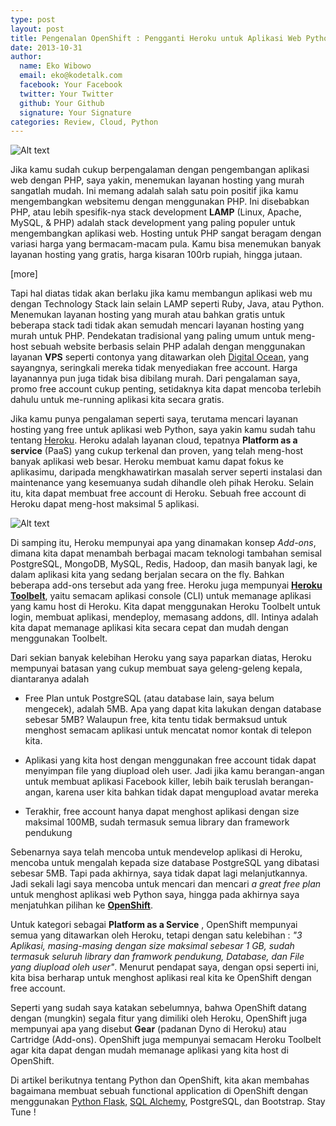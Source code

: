```yaml
---
type: post
layout: post
title: Pengenalan OpenShift : Pengganti Heroku untuk Aplikasi Web Python Anda
date: 2013-10-31
author:
  name: Eko Wibowo
  email: eko@kodetalk.com
  facebook: Your Facebook
  twitter: Your Twitter
  github: Your Github
  signature: Your Signature
categories: Review, Cloud, Python
---
```

![Alt text](/images/openshift.png)

Jika kamu sudah cukup berpengalaman dengan pengembangan aplikasi web dengan PHP, saya yakin, menemukan layanan hosting yang murah sangatlah mudah. Ini memang adalah salah satu poin positif jika kamu mengembangkan websitemu dengan menggunakan PHP. Ini disebabkan PHP, atau lebih spesifik-nya stack development **LAMP** (Linux, Apache, MySQL, & PHP) adalah stack development yang paling populer untuk mengembangkan aplikasi web. Hosting untuk PHP sangat beragam dengan variasi harga yang bermacam-macam pula. Kamu bisa menemukan banyak layanan hosting yang gratis, harga kisaran 100rb rupiah, hingga jutaan. 

[more]

Tapi hal diatas tidak akan berlaku jika kamu membangun aplikasi web mu dengan Technology Stack lain selain LAMP seperti Ruby, Java, atau Python. Menemukan layanan hosting yang murah atau bahkan gratis untuk beberapa stack tadi tidak akan semudah mencari layanan hosting yang murah untuk PHP. Pendekatan tradisional yang paling umum untuk meng-host sebuah website berbasis selain PHP adalah dengan menggunakan layanan **VPS** seperti contonya yang ditawarkan oleh [Digital Ocean](https://www.digitalocean.com/), yang sayangnya, seringkali mereka tidak menyediakan free account. Harga layanannya pun juga tidak bisa dibilang murah. Dari pengalaman saya, promo free account cukup penting, setidaknya kita dapat mencoba terlebih dahulu untuk me-running aplikasi kita secara gratis.

Jika kamu punya pengalaman seperti saya, terutama mencari layanan hosting yang free untuk aplikasi web Python, saya yakin kamu sudah tahu tentang [Heroku](https://www.heroku.com/). Heroku adalah layanan cloud, tepatnya **Platform as a service** (PaaS) yang cukup terkenal dan proven, yang telah meng-host banyak aplikasi web besar. Heroku membuat kamu dapat fokus ke aplikasimu, daripada mengkhawatirkan masalah server seperti instalasi dan maintenance yang kesemuanya sudah dihandle oleh pihak Heroku. Selain itu, kita dapat membuat free account di Heroku. Sebuah free account di Heroku dapat meng-host maksimal 5 aplikasi.

![Alt text](/images/heroku.jpg)

Di samping itu, Heroku mempunyai apa yang dinamakan konsep *Add-ons*, dimana kita dapat menambah berbagai macam teknologi tambahan semisal PostgreSQL, MongoDB, MySQL, Redis, Hadoop, dan masih banyak lagi, ke dalam aplikasi kita yang sedang berjalan secara on the fly. Bahkan beberapa add-ons tersebut ada yang free. Heroku juga mempunyai [**Heroku Toolbelt**](https://toolbelt.heroku.com/), yaitu semacam aplikasi console (CLI) untuk memanage aplikasi yang kamu host di Heroku. Kita dapat menggunakan Heroku Toolbelt untuk login, membuat aplikasi, mendeploy, memasang addons, dll. Intinya adalah kita dapat memanage aplikasi kita secara cepat dan mudah dengan menggunakan Toolbelt. 

Dari sekian banyak kelebihan Heroku yang saya paparkan diatas, Heroku mempunyai batasan yang cukup membuat saya geleng-geleng kepala, diantaranya adalah

+ Free Plan untuk PostgreSQL (atau database lain, saya belum mengecek), adalah 5MB. Apa yang dapat kita lakukan dengan database sebesar 5MB? Walaupun free, kita tentu tidak bermaksud untuk menghost semacam aplikasi untuk mencatat nomor kontak di telepon kita.

+ Aplikasi yang kita host dengan menggunakan free account tidak dapat menyimpan file yang diupload oleh user. Jadi jika kamu berangan-angan untuk membuat aplikasi Facebook killer, lebih baik teruslah berangan-angan, karena user kita bahkan tidak dapat mengupload avatar mereka

+ Terakhir, free account hanya dapat menghost aplikasi dengan size maksimal 100MB, sudah termasuk semua library dan framework pendukung

Sebenarnya saya telah mencoba untuk mendevelop aplikasi di Heroku, mencoba untuk mengalah kepada size database PostgreSQL yang dibatasi sebesar 5MB. Tapi pada akhirnya, saya tidak dapat lagi melanjutkannya. Jadi sekali lagi saya mencoba untuk mencari dan mencari *a great free plan* untuk menghost aplikasi web Python saya, hingga pada akhirnya saya menjatuhkan pilihan ke [**OpenShift**](https://www.openshift.com/).

Untuk kategori sebagai **Platform as a Service** , OpenShift mempunyai semua yang ditawarkan oleh Heroku, tetapi dengan satu kelebihan : *"3 Aplikasi, masing-masing dengan size maksimal sebesar 1 GB, sudah termasuk seluruh library dan framwork pendukung, Database, dan File yang diupload oleh user"*. Menurut pendapat saya, dengan opsi seperti ini, kita bisa berharap untuk menghost aplikasi real kita ke OpenShift dengan free account. 

Seperti yang sudah saya katakan sebelumnya, bahwa OpenShift datang dengan (mungkin) segala fitur yang dimiliki oleh Heroku, OpenShift juga mempunyai apa yang disebut **Gear** (padanan Dyno di Heroku) atau Cartridge (Add-ons). OpenShift juga mempunyai semacam Heroku Toolbelt agar kita dapat dengan mudah memanage aplikasi yang kita host di OpenShift. 

Di artikel berikutnya tentang Python dan OpenShift, kita akan membahas bagaimana membuat sebuah functional application di OpenShift dengan menggunakan [Python Flask](http://flask.pocoo.org/), [SQL Alchemy](http://www.sqlalchemy.org/), PostgreSQL, dan Bootstrap. Stay Tune !